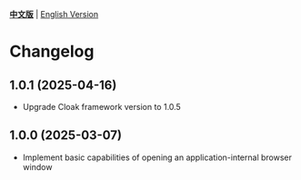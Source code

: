 [**中文版**](./CHANGELOG.md) | [English Version](./CHANGELOG-EN.md)

# Changelog

## 1.0.1 (2025-04-16)
- Upgrade Cloak framework version to 1.0.5

## 1.0.0 (2025-03-07)
- Implement basic capabilities of opening an application-internal browser window
